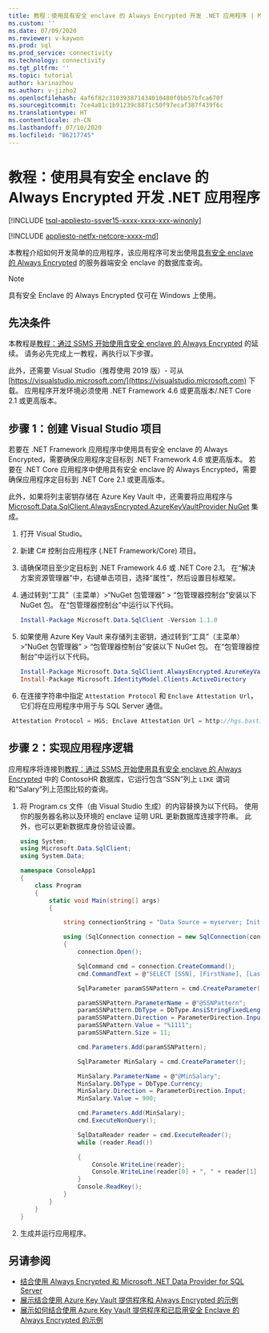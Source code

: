 ```yaml
---
title: 教程：使用具有安全 enclave 的 Always Encrypted 开发 .NET 应用程序 | Microsoft Docs
ms.custom: ''
ms.date: 07/09/2020
ms.reviewer: v-kaywon
ms.prod: sql
ms.prod_service: connectivity
ms.technology: connectivity
ms.tgt_pltfrm: ''
ms.topic: tutorial
author: karinazhou
ms.author: v-jizho2
ms.openlocfilehash: 4af6f82c310393871434010480f0bb57bfca670f
ms.sourcegitcommit: 7ce4a81c1b91239c8871c50f97ecaf387f439f6c
ms.translationtype: HT
ms.contentlocale: zh-CN
ms.lasthandoff: 07/10/2020
ms.locfileid: "86217745"
---
```

# <a name="tutorial-develop-a-net-application-using-always-encrypted-with-secure-enclaves"></a>教程：使用具有安全 enclave 的 Always Encrypted 开发 .NET 应用程序

[!INCLUDE [tsql-appliesto-ssver15-xxxx-xxxx-xxx-winonly](../../../includes/tsql-appliesto-ssver15-xxxx-xxxx-xxx-winonly.md)]

[!INCLUDE [appliesto-netfx-netcore-xxxx-md](../../../includes/appliesto-netfx-netcore-xxxx-md.md)]

本教程介绍如何开发简单的应用程序，该应用程序可发出使用[具有安全 enclave 的 Always Encrypted](../../../relational-databases/security/encryption/always-encrypted-enclaves.md) 的服务器端安全 enclave 的数据库查询。

> [!NOTE]
> 具有安全 Enclave 的 Always Encrypted 仅可在 Windows 上使用。

## <a name="prerequisites"></a>先决条件

本教程是[教程：通过 SSMS 开始使用含安全 enclave 的 Always Encrypted](../../../relational-databases/security/tutorial-getting-started-with-always-encrypted-enclaves.md) 的延续。 请务必先完成上一教程，再执行以下步骤。

此外，还需要 Visual Studio（推荐使用 2019 版）- 可从 [https://visualstudio.microsoft.com/](https://visualstudio.microsoft.com) 下载。 应用程序开发环境必须使用 .NET Framework 4.6 或更高版本/.NET Core 2.1 或更高版本。

## <a name="step-1-set-up-your-visual-studio-project"></a>步骤 1：创建 Visual Studio 项目

若要在 .NET Framework 应用程序中使用具有安全 enclave 的 Always Encrypted，需要确保应用程序定目标到 .NET Framework 4.6 或更高版本。 若要在 .NET Core 应用程序中使用具有安全 enclave 的 Always Encrypted，需要确保应用程序定目标到 .NET Core 2.1 或更高版本。

此外，如果将列主密钥存储在 Azure Key Vault 中，还需要将应用程序与 [Microsoft.Data.SqlClient.AlwaysEncrypted.AzureKeyVaultProvider NuGet](https://www.nuget.org/packages/Microsoft.Data.SqlClient.AlwaysEncrypted.AzureKeyVaultProvider) 集成。

1. 打开 Visual Studio。

2. 新建 C\# 控制台应用程序 (.NET Framework/Core) 项目。

3. 请确保项目至少定目标到 .NET Framework 4.6 或 .NET Core 2.1。 在“解决方案资源管理器”中，右键单击项目，选择“属性”，然后设置目标框架。

4. 通过转到“工具”（主菜单）>“NuGet 包管理器” > “包管理器控制台”安装以下 NuGet 包。 在“包管理器控制台”中运行以下代码。

   ```powershell
   Install-Package Microsoft.Data.SqlClient -Version 1.1.0
   ```

5. 如果使用 Azure Key Vault 来存储列主密钥，通过转到“工具”（主菜单）>“NuGet 包管理器” > “包管理器控制台”安装以下 NuGet 包。 在“包管理器控制台”中运行以下代码。

   ```powershell
   Install-Package Microsoft.Data.SqlClient.AlwaysEncrypted.AzureKeyVaultProvider -Version 1.0.0
   Install-Package Microsoft.IdentityModel.Clients.ActiveDirectory
   ```

6. 在连接字符串中指定 `Attestation Protocol` 和 `Enclave Attestation Url`，它们将在应用程序中用于与 SQL Server 通信。

  ```cs
   Attestation Protocol = HGS; Enclave Attestation Url = http://hgs.bastion.local/Attestation; Column Encryption Setting = Enabled
   ```

## <a name="step-2-implement-your-application-logic"></a>步骤 2：实现应用程序逻辑

应用程序将连接到[教程：通过 SSMS 开始使用具有安全 enclave 的 Always Encrypted](../../../relational-databases/security/tutorial-getting-started-with-always-encrypted-enclaves.md) 中的 ContosoHR 数据库，它运行包含“SSN”列上 `LIKE` 谓词和“Salary”列上范围比较的查询。

1. 将 Program.cs 文件（由 Visual Studio 生成）的内容替换为以下代码。 使用你的服务器名称以及环境的 enclave 证明 URL 更新数据库连接字符串。 此外，也可以更新数据库身份验证设置。

    ```cs
    using System;
    using Microsoft.Data.SqlClient;
    using System.Data;

    namespace ConsoleApp1
    {
        class Program
        {
            static void Main(string[] args)
            {

                string connectionString = "Data Source = myserver; Initial Catalog = ContosoHR; Column Encryption Setting = Enabled;Attestation Protocol = HGS; Enclave Attestation Url = http://hgs.bastion.local/Attestation; Integrated Security = true";

                using (SqlConnection connection = new SqlConnection(connectionString))
                {
                    connection.Open();

                    SqlCommand cmd = connection.CreateCommand();
                    cmd.CommandText = @"SELECT [SSN], [FirstName], [LastName], [Salary] FROM [dbo].[Employees] WHERE [SSN] LIKE @SSNPattern AND [Salary] > @MinSalary;";

                    SqlParameter paramSSNPattern = cmd.CreateParameter();

                    paramSSNPattern.ParameterName = @"@SSNPattern";
                    paramSSNPattern.DbType = DbType.AnsiStringFixedLength;
                    paramSSNPattern.Direction = ParameterDirection.Input;
                    paramSSNPattern.Value = "%1111";
                    paramSSNPattern.Size = 11;

                    cmd.Parameters.Add(paramSSNPattern);

                    SqlParameter MinSalary = cmd.CreateParameter();

                    MinSalary.ParameterName = @"@MinSalary";
                    MinSalary.DbType = DbType.Currency;
                    MinSalary.Direction = ParameterDirection.Input;
                    MinSalary.Value = 900;

                    cmd.Parameters.Add(MinSalary);
                    cmd.ExecuteNonQuery();

                    SqlDataReader reader = cmd.ExecuteReader();
                    while (reader.Read())

                    {
                        Console.WriteLine(reader);
                        Console.WriteLine(reader[0] + ", " + reader[1] + ", " + reader[2] + ", " + reader[3]);
                    }
                    Console.ReadKey();
                }
            }
        }
    }
    ```

2. 生成并运行应用程序。

## <a name="see-also"></a>另请参阅

- [结合使用 Always Encrypted 和 Microsoft .NET Data Provider for SQL Server](sqlclient-support-always-encrypted.md)
- [展示结合使用 Azure Key Vault 提供程序和 Always Encrypted 的示例](azure-key-vault-example.md)
- [展示如何结合使用 Azure Key Vault 提供程序和已启用安全 Enclave 的 Always Encrypted 的示例](azure-key-vault-enclave-example.md)
